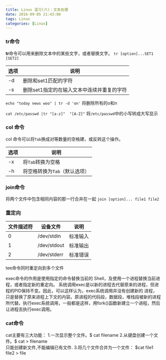 ```yaml
---
title: Linux 温习(六)：文本处理
date: 2016-09-05 21:43:08
tags: Linux
categories: [Linux]
---
```

### tr命令
**tr**命令可以用来删除文本中的某些文字，或者替换文字。
`tr [option]...SET1 [SET2]`

| 选项 | 说明 |
|------|------|
|-d    |删除和set1匹配的字符|
|-s    |删除set1指定的在输入文本中连续并重复的字符|

`echo "today news woo" | tr -d 'on'`
将删除所有的o和n

`cat /etc/passwd |tr "[a-z]"  "[A-Z]"`
将`/etc/passwd`中的小写转成大写显示


### col 命令
col 命令可以将`Tab`换成对等数量的空格建，或反转这个操作。

| 选项 | 说明 |
|------|------|
|-x    |将`Tab`转换为空格|
|-h    |将空格转换为`Tab`（默认选项）|


### join命令
将两个文件中包含相同内容的那一行合并在一起
`join [option]... file1 file2`


### 重定向

|文件描述符|设备文件|说明|
|------|------|------|
|0  |/dev/stdin|标准输入|
|1  |/dev/stdout|标准输出|
|2|/dev/stderr|标准错误|

tee命令同时重定向到多个文件

exec命令的作用是使用指定的命令替换当前的 Shell，及使用一个进程替换当前进程，或者指定新的重定向。
系统调用exec是以新的进程去代替原来的进程，但进程的PID保持不变。因此，可以这样认为，exec系统调用并没有创建新的
进程，只是替换了原来进程上下文的内容。原进程的代码段，数据段，堆栈段被新的进程所代替。执行exec系统调用，一般都是这样，用fork()函数新建立一个进程，然后让进程去执行exec调用。


### cat命令
cat主要有三大功能：
1.一次显示整个文件。$ cat filename
2.从键盘创建一个文件。$ cat > filename  
   只能创建新文件,不能编辑已有文件.
3.将几个文件合并为一个文件： $cat file1 file2 > file
